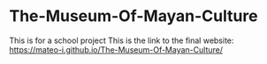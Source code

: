 # The-Museum-Of-Mayan-Culture
This is for a school project
This is the link to the final website: https://mateo-i.github.io/The-Museum-Of-Mayan-Culture/
